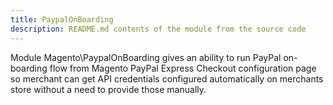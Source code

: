 ```yaml
---
title: PaypalOnBoarding
description: README.md contents of the module from the source code
---
```


Module Magento\PaypalOnBoarding gives an ability to run PayPal on-boarding flow from Magento PayPal Express Checkout configuration page so merchant can get API credentials configured automatically on merchants store without a need to provide those manually. 